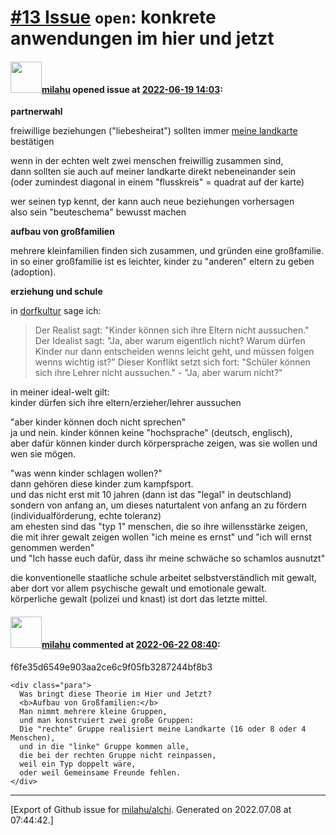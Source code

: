 [\#13 Issue](https://github.com/milahu/alchi/issues/13) `open`: konkrete anwendungen im hier und jetzt
======================================================================================================

#### <img src="https://avatars.githubusercontent.com/u/12958815?v=4" width="50">[milahu](https://github.com/milahu) opened issue at [2022-06-19 14:03](https://github.com/milahu/alchi/issues/13):

**partnerwahl**

freiwillige beziehungen ("liebesheirat") sollten immer [meine
landkarte](https://milahu.github.io/alchi/src/alchi-maps/public/alchi-maps.html)
bestätigen

wenn in der echten welt zwei menschen freiwillig zusammen sind,  
dann sollten sie auch auf meiner landkarte direkt nebeneinander sein  
(oder zumindest diagonal in einem "flusskreis" = quadrat auf der karte)

wer seinen typ kennt, der kann auch neue beziehungen vorhersagen  
also sein "beuteschema" bewusst machen

**aufbau von großfamilien**

mehrere kleinfamilien finden sich zusammen, und gründen eine
großfamilie.  
in so einer großfamilie ist es leichter, kinder zu "anderen" eltern zu
geben (adoption).

**erziehung und schule**

in
[dorfkultur](https://milahu.github.io/alchi/src/dorfkultur/dorfkultur.html)
sage ich:

> Der Realist sagt: "Kinder können sich ihre Eltern nicht aussuchen."
> Der Idealist sagt: "Ja, aber warum eigentlich nicht? Warum dürfen
> Kinder nur dann entscheiden wenns leicht geht, und müssen folgen wenns
> wichtig ist?" Dieser Konflikt setzt sich fort: "Schüler können sich
> ihre Lehrer nicht aussuchen." - "Ja, aber warum nicht?"

in meiner ideal-welt gilt:  
kinder dürfen sich ihre eltern/erzieher/lehrer aussuchen

"aber kinder können doch nicht sprechen"  
ja und nein. kinder können keine "hochsprache" (deutsch, englisch),  
aber dafür können kinder durch körpersprache zeigen, was sie wollen und
wen sie mögen.

"was wenn kinder schlagen wollen?"  
dann gehören diese kinder zum kampfsport.  
und das nicht erst mit 10 jahren (dann ist das "legal" in deutschland)  
sondern von anfang an, um dieses naturtalent von anfang an zu fördern
(individualförderung, echte toleranz)  
am ehesten sind das "typ 1" menschen, die so ihre willensstärke
zeigen,  
die mit ihrer gewalt zeigen wollen "ich meine es ernst" und "ich will
ernst genommen werden"  
und "Ich hasse euch dafür, dass ihr meine schwäche so schamlos ausnutzt"

die konventionelle staatliche schule arbeitet selbstverständlich mit
gewalt,  
aber dort vor allem psychische gewalt und emotionale gewalt.  
körperliche gewalt (polizei und knast) ist dort das letzte mittel.

#### <img src="https://avatars.githubusercontent.com/u/12958815?v=4" width="50">[milahu](https://github.com/milahu) commented at [2022-06-22 08:40](https://github.com/milahu/alchi/issues/13#issuecomment-1162819786):

f6fe35d6549e903aa2ce6c9f05fb3287244bf8b3

    <div class="para">
      Was bringt diese Theorie im Hier und Jetzt?
      <b>Aufbau von Großfamilien:</b>
      Man nimmt mehrere kleine Gruppen,
      und man konstruiert zwei große Gruppen:
      Die "rechte" Gruppe realisiert meine Landkarte (16 oder 8 oder 4 Menschen),
      und in die "linke" Gruppe kommen alle,
      die bei der rechten Gruppe nicht reinpassen,
      weil ein Typ doppelt wäre,
      oder weil Gemeinsame Freunde fehlen.
    </div>

------------------------------------------------------------------------

\[Export of Github issue for
[milahu/alchi](https://github.com/milahu/alchi). Generated on 2022.07.08
at 07:44:42.\]
